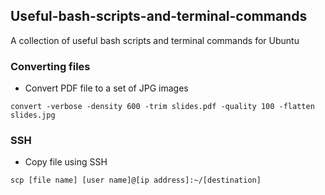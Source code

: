 ## Useful-bash-scripts-and-terminal-commands
A collection of useful bash scripts and terminal commands for Ubuntu


### Converting files

* Convert PDF file to a set of JPG images
```
convert -verbose -density 600 -trim slides.pdf -quality 100 -flatten slides.jpg
```

### SSH

* Copy file using SSH
```
scp [file name] [user name]@[ip address]:~/[destination]
```

